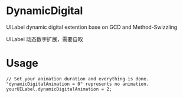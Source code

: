 # DynamicDigital
UILabel dynamic digital extention base on GCD and Method-Swizzling

UILabel 动态数字扩展，需要自取

# Usage
```
// Set your animation duration and everything is done. "dynamicDigitalAnimation = 0" represents no animation.
yourUILabel.dynamicDigitalAnimation = 2; 
```
